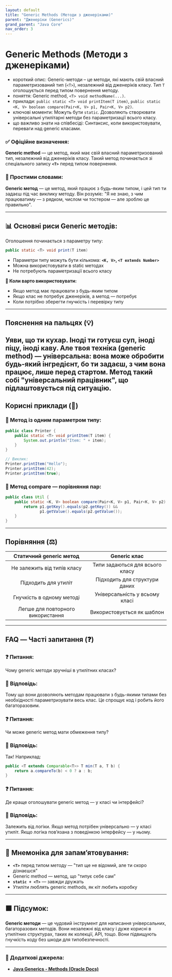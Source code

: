 ```yaml
---
layout: default
title: "Generic Methods (Методи з дженеріками)"
parent: "Дженеріки (Generics)"
grand_parent: "Java Core"
nav_order: 3
---
```


# Generic Methods (Методи з дженеріками)

*   короткий опис: Generic-методи – це методи, які мають свій власний параметризований тип (`<T>`), незалежний від дженеріків класу. Тип `T` оголошується перед типом повернення методу.
*   поняття: Generic method, `<T> void methodName(...)`.
*   приклади: `public static <T> void printItem(T item)`, `public static <K, V> boolean compare(Pair<K, V> p1, Pair<K, V> p2)`.
*   ключові моменти: Можуть бути `static`. Дозволяють створювати універсальні утилітарні методи без параметризації всього класу.
*   що важливо знати на співбесіді: Синтаксис, коли використовувати, переваги над generic класами.
### **✅ Офіційне визначення:**

**Generic method** — це метод, який має свій власний параметризований тип, незалежний від дженеріків класу. Такий метод починається зі спеціального запису **`<T>`** перед типом повернення.

### **🧠 Простими словами:**

**Generic метод** — це метод, який працює з будь-яким типом, і цей тип ти задаєш під час виклику методу. Він розуміє: "Я не знаю, з чим працюватиму — з рядком, числом чи тостером — але зроблю це правильно".

---

## **📊 Основні риси Generic методів:**



Оголошення починається з параметру типу:

```java
public static <T> void print(T item)
```
* Параметри типу можуть бути кількома: **`<K, V>`, `<T extends Number>`**
* Можна використовувати в static методах
* Не потребують параметризації всього класу

**📌 Коли варто використовувати:**

* Якщо метод має працювати з будь-яким типом
* Якщо клас не потребує дженеріків, а метод — потребує
* Коли потрібно зберегти гнучкість і перевірку типу

---

## **Пояснення на пальцях (💡)**

Уяви, що ти кухар. Іноді ти готуєш суп, іноді піцу, іноді каву. Але твоя техніка (**generic method**) — універсальна: вона може обробити будь-який інгредієнт, бо ти задаєш, з чим вона працює, лише перед стартом. Метод такий собі "**універсальний працівник**", що підлаштовується під ситуацію.
---

## **Корисні приклади (🧪)**

### **🔸 Метод із одним параметром типу:**

```java
public class Printer {
    public static <T> void printItem(T item) {
        System.out.println("Item: " + item);
    }
}

// Виклик:
Printer.printItem("Hello");
Printer.printItem(42);
Printer.printItem(true);
```
### **🔸 Метод compare — порівняння пар:**

```java
public class Util {
    public static <K, V> boolean compare(Pair<K, V> p1, Pair<K, V> p2) {
        return p1.getKey().equals(p2.getKey()) &&
               p1.getValue().equals(p2.getValue());
    }
}
```
---

## **Порівняння (⚖️)**

| Статичний generic метод | Generic клас |
| :---: | :---: |
| Не залежить від типів класу | Типи задаються для всього класу |
| Підходить для утиліт | Підходить для структури даних |
| Гнучкість в одному методі | Універсальність у всьому класі |
| Легше для повторного використання | Використовується як шаблон |

---

## **FAQ — Часті запитання (❓)**

### **❓ Питання:**

 Чому generic методи зручніші в утилітних класах?

### **💬 Відповідь:**





Тому що вони дозволяють методам працювати з будь-якими типами без необхідності параметризувати весь клас. Це спрощує код і робить його багаторазовим.

#### 

### **❓ Питання:**

 Чи може generic метод мати обмеження типу?

### **💬 Відповідь:**





Так\! Наприклад:

```java
public <T extends Comparable<T>> T min(T a, T b) {
    return a.compareTo(b) < 0 ? a : b;
}
```
### **❓ Питання:**

 Де краще оголошувати generic метод — у класі чи інтерфейсі?

### **💬 Відповідь:**





Залежить від логіки. Якщо метод потрібен універсально — у класі утиліт. Якщо логіка пов’язана з поведінкою інтерфейсу — у ньому.

---

## **🧠 Мнемоніка для запам’ятовування:**

* **`<T>`** перед типом методу — "тип ще не відомий, але ти скоро дізнаєшся"
* Generic method — метод, що "типує себе сам"
* **`static + <T>`** — завжди дружать
* Утиліти люблять generic methods, як кіт любить коробку

---

## **🟩 Підсумок:**

**Generic методи** — це чудовий інструмент для написання універсальних, багаторазових методів. Вони незалежні від класу і дуже корисні в утилітних структурах, таких як колекції, API, тощо. Вони підвищують гнучкість коду без шкоди для типобезпечності.

---

### **🔗 Додаткові джерела:**

* [**Java Generics \- Methods (Oracle Docs)**](https://docs.oracle.com/javase/tutorial/java/generics/methods.html)
